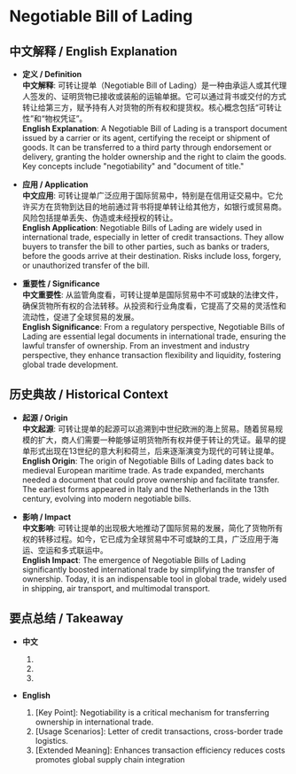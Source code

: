 # Negotiable Bill of Lading

## 中文解释 / English Explanation

* **定义 / Definition**  
  **中文解释**: 可转让提单（Negotiable Bill of Lading）是一种由承运人或其代理人签发的、证明货物已接收或装船的运输单据。它可以通过背书或交付的方式转让给第三方，赋予持有人对货物的所有权和提货权。核心概念包括“可转让性”和“物权凭证”。  
  **English Explanation**: A Negotiable Bill of Lading is a transport document issued by a carrier or its agent, certifying the receipt or shipment of goods. It can be transferred to a third party through endorsement or delivery, granting the holder ownership and the right to claim the goods. Key concepts include "negotiability" and "document of title."

* **应用 / Application**  
  **中文应用**: 可转让提单广泛应用于国际贸易中，特别是在信用证交易中。它允许买方在货物到达目的地前通过背书将提单转让给其他方，如银行或贸易商。风险包括提单丢失、伪造或未经授权的转让。  
  **English Application**: Negotiable Bills of Lading are widely used in international trade, especially in letter of credit transactions. They allow buyers to transfer the bill to other parties, such as banks or traders, before the goods arrive at their destination. Risks include loss, forgery, or unauthorized transfer of the bill.

* **重要性 / Significance**  
  **中文重要性**: 从监管角度看，可转让提单是国际贸易中不可或缺的法律文件，确保货物所有权的合法转移。从投资和行业角度看，它提高了交易的灵活性和流动性，促进了全球贸易的发展。  
  **English Significance**: From a regulatory perspective, Negotiable Bills of Lading are essential legal documents in international trade, ensuring the lawful transfer of ownership. From an investment and industry perspective, they enhance transaction flexibility and liquidity, fostering global trade development.

## 历史典故 / Historical Context

* **起源 / Origin**  
  **中文起源**: 可转让提单的起源可以追溯到中世纪欧洲的海上贸易。随着贸易规模的扩大，商人们需要一种能够证明货物所有权并便于转让的凭证。最早的提单形式出现在13世纪的意大利和荷兰，后来逐渐演变为现代的可转让提单。  
  **English Origin**: The origin of Negotiable Bills of Lading dates back to medieval European maritime trade. As trade expanded, merchants needed a document that could prove ownership and facilitate transfer. The earliest forms appeared in Italy and the Netherlands in the 13th century, evolving into modern negotiable bills.

* **影响 / Impact**  
  **中文影响**: 可转让提单的出现极大地推动了国际贸易的发展，简化了货物所有权的转移过程。如今，它已成为全球贸易中不可或缺的工具，广泛应用于海运、空运和多式联运中。  
  **English Impact**: The emergence of Negotiable Bills of Lading significantly boosted international trade by simplifying the transfer of ownership. Today, it is an indispensable tool in global trade, widely used in shipping, air transport, and multimodal transport.

## 要点总结 / Takeaway

* **中文**  
  1. [核心价值]:  可转让性是国际贸易中货物所有权转移的关键机制。
  2. [使用场景]:  信用证交易、跨国贸易、物流运输。
  3. [延伸意义]:  提高交易效率、降低交易成本、促进全球供应链整合。

* **English**  
  1. [Key Point]: Negotiability is a critical mechanism for transferring ownership in international trade.
  2. [Usage Scenarios]: Letter of credit transactions, cross-border trade logistics.
  3. [Extended Meaning]: Enhances transaction efficiency reduces costs promotes global supply chain integration